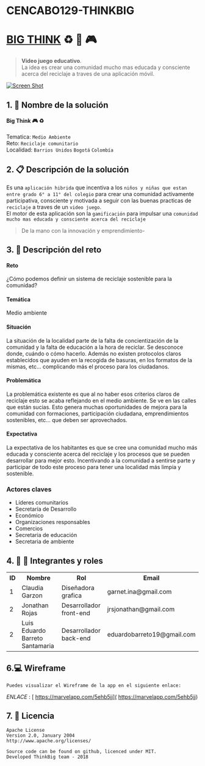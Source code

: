 # CENCABO129-THINKBIG
# [BIG THINK](http://georgeosddev.github.com/markdown-edit) :recycle: :iphone: :video_game:
> **Video juego educativo**. <br>
>La idea es crear una comunidad mucho mas educada y consciente acerca del reciclaje a traves de una aplicación móvil.



[![Screen Shot](http://2.bp.blogspot.com/-pFOq5kka978/Tc39xkqMwtI/AAAAAAAAAAs/D0MNtqSZf60/s1600/seleccion+de+residuos.jpg)](http://todo-sobre-reciclaje.blogspot.com/2011/05/el-reciclaje.html)

## 1. :briefcase: Nombre de la solución 

#### Big Think :video_game: :recycle: 
Tematica: `Medio Ambiente` <br>
Reto: `Reciclaje comunitario` <br>
Localidad: `Barrios Unidos` `Bogotá` `Colombía` <br>

## 2. :clipboard: Descripción de la solución

Es una `aplicación hibrida` que incentiva a los `niños y niñas que estan entre grado 6° a 11° del colegio`  para crear una comunidad activamente participativa, consciente y motivada a seguir con las buenas practicas de `reciclaje` a traves de un `video juego`.  <br>
El motor de esta aplicación son la `gamificación` para impulsar una `comunidad mucho mas educada y consciente acerca del reciclaje`

>De la mano  con la innovación y emprendimiento-




## 3. :pencil: Descripción del reto 


#### Reto
¿Cómo podemos definir un sistema de reciclaje sostenible para la
comunidad?

#### Temática
Medio ambiente

#### Situación
La situación de la localidad parte de la falta de concientización
de la comunidad y la falta de educación a la hora de reciclar. Se
desconoce donde, cuándo o cómo hacerlo. Además no existen
protocolos claros establecidos que ayuden en la recogida de
basuras, en los formatos de la mismas, etc... complicando más el
proceso para los ciudadanos.

#### Problemática
La problemática existente es que al no haber esos criterios claros
de reciclaje esto se acaba reflejando en el medio ambiente. Se ve
en las calles que están sucias.
Esto genera muchas oportunidades de mejora para la comunidad
con formaciones, participación ciudadana, emprendimientos
sostenibles, etc... que deben ser aprovechados.

#### Expectativa
La expectativa de los habitantes es que se cree una comunidad
mucho más educada y consciente acerca del reciclaje y los
procesos que se pueden desarrollar para mejor esto. Incentivando
a la comunidad a sentirse parte y participar de todo este proceso
para tener una localidad más limpia y sostenible.

### Actores claves

* Líderes comunitarios
* Secretaría de Desarrollo
* Económico
* Organizaciones responsables
* Comercios
* Secretaria de educación
* Secretaria de ambiente



## 4. :boy: :woman: Integrantes y roles 

<table>
  <tr>
    <th>ID</th><th>Nombre</th><th>Rol</th><th>Email</th>
  </tr>
  <tr>
    <td>1</td><td>Claudia Garzon</td><td>Diseñadora grafica</td><td>garnet.ina@gmail.com</td>
  </tr>
  <tr>
    <td>2</td><td>Jonathan Rojas</td><td>Desarrollador front-end</td><td>jrsjonathan@gmail.com</td>
  </tr>
  <tr>
    <td>2</td><td>Luis Eduardo Barreto Santamaria</td><td>Desarrollador back-end</td><td>eduardobarreto19@gmail.com</td>
  </tr>
</table>


## 6.:computer: Wireframe
```
Puedes visualizar el Wireframe de la app en el siguiente enlace: 
```

*ENLACE* : [ https://marvelapp.com/5ehb5jj]( https://marvelapp.com/5ehb5jj) 





## 7. :mag_right: Licencia
```
Apache License
Version 2.0, January 2004
http://www.apache.org/licenses/

Source code can be found on github, licenced under MIT.
Developed ThinkBig team - 2018
```
